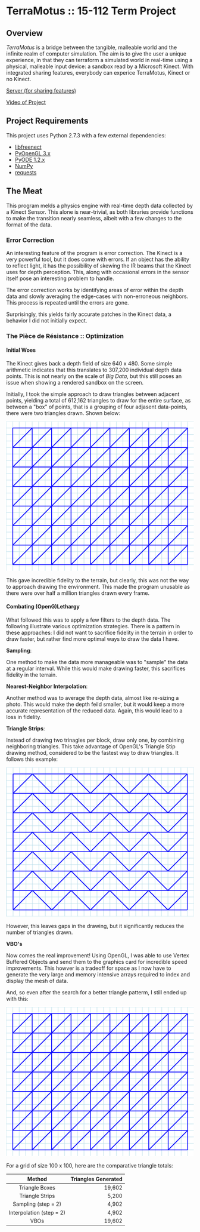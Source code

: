 # TerraMotus :: 15-112 Term Project

## Overview
_TerraMotus_ is a bridge between the tangible, malleable world and the infinite
realm of computer simulation. The aim is to give the user a unique experience,
in that they can terraform a simulated world in real-time using a physical,
malleable input device: a sandbox read by a Microsoft Kinect. With integrated
sharing features, everybody can experice TerraMotus, Kinect or no Kinect.

[Server (for sharing features)](https://github.com/Alex4913/TerraMotusServer)

[Video of Project](https://www.youtube.com/watch?v=bAR9YmqH4-s)

## Project Requirements
This project uses Python 2.7.3 with a few external dependencies:
* [libfreenect](https://github.com/OpenKinect/libfreenect)
* [PyOpenGL 3.x](http://pyopengl.sourceforge.net/)
* [PyODE 1.2.x](http://pyode.sourceforge.net/)
* [NumPy](http://www.numpy.org/)
* [requests](http://www.python-requests.org)

## The Meat
This program melds a physics engine with real-time depth data collected by a
Kinect Sensor. This alone is near-trivial, as both libraries provide functions
to make the transition nearly seamless, albeit with a few changes to the format
of the data.

### Error Correction
An interesting feature of the program is error correction. The Kinect is a very
powerful tool, but it does come with errors. If an object has the ability to
reflect light, it has the possibility of skewing the IR beams that the Kinect
uses for depth perception. This, along with occasional errors in the sensor
itself pose an interesting problem to handle.

The error correction works by identifying areas of error within the depth data
and slowly averaging the edge-cases with non-erroneous neighbors. This process
is repeated until the errors are gone.

Surprisingly, this yields fairly accurate patches in the Kinect data, a behavior
I did not initially expect.

### The Pièce de Résistance :: Optimization

#### Initial Woes
The Kinect gives back a depth field of size 640 x 480. Some simple arithmetic
indicates that this translates to 307,200 individual depth data points. This is
not nearly on the scale of _Big Data_, but this still poses an issue when
showing a rendered sandbox on the screen.

Initially, I took the simple approach to draw triangles between adjacent points,
yielding a total of 612,162 triangles to draw for the entire surface, as between
a "box" of points, that is a grouping of four adjasent data-points, there were
two triangles drawn. Shown below:

![Initial Approach](https://github.com/Alex4913/TerraMotus/blob/master/media/images/tri-boxes.png?raw=true)

This gave incredible fidelity to the terrain, but clearly, this was not the way
to approach drawing the environment. This made the program unusable as there 
were over half a million triangles drawn every frame.

#### Combating (OpenG)Lethargy
What followed this was to apply a few filters to the depth data. The following
illustrate various optimization strategies. There is a pattern in these
approaches: I did not want to sacrifice fidelity in the terrain in order to draw
faster, but rather find more optimal ways to draw the data I have.

__Sampling__:

One method to make the data more manageable was to "sample" the data at a 
regular interval. While this would make drawing faster, this sacrifices
fidelity in the terrain.

__Nearest-Neighbor Interpolation__:

Another method was to average the depth data, almost like re-sizing a photo. 
This would make the depth feild smaller, but it would keep a more accurate 
representation of the reduced data. Again, this would lead to a loss in 
fidelity.

__Triangle Strips__:

Instead of drawing two trinagles per block, draw only one, by combining
neighboring triangles. This take advantage of OpenGL's Triangle Stip drawing
method, considered to be the fastest way to draw triangles.
It follows this example:

![Triangle Strips](https://github.com/Alex4913/TerraMotus/blob/master/media/images/tri-strip.png?raw=true)

However, this leaves gaps in the drawing, but it significantly reduces the
number of triangles drawn.

__VBO's__

Now comes the real improvement! Using OpenGL, I was able to use Vertex Buffered
Objects and send them to the graphics card for incredible speed improvements.
This howver is a tradeoff for space as I now have to generate the very large 
and memory intensive arrays required to index and display the mesh of data.

And, so even after the search for a better triangle patterm, I still ended up with this:

![Efficiency!](https://github.com/Alex4913/TerraMotus/blob/master/media/images/tri-boxes.png?raw=true)

For a grid of size 100 x 100, here are the comparative triangle totals:

|          Method          | Triangles Generated |
|:------------------------:| -------------------:|
| Triangle Boxes           |              19,602 |
| Triangle Strips          |               5,200 |
| Sampling (step = 2)      |               4,902 |
| Interpolation (step = 2) |               4,902 |
| VBOs                     |              19,602 |
